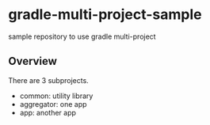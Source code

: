 # gradle-multi-project-sample

sample repository to use gradle multi-project

## Overview

There are 3 subprojects.

* common: utility library
* aggregator: one app
* app: another app

